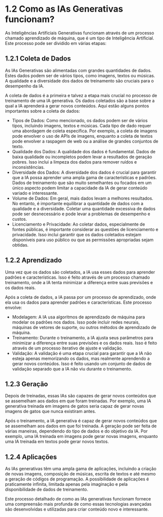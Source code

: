 # 1.2 Como as IAs Generativas funcionam?

As Inteligências Artificiais Generativas funcionam através de um processo chamado aprendizado de máquina, que é um tipo de Inteligência Artificial. Este processo pode ser dividido em várias etapas:

## 1.2.1 Coleta de Dados

As IAs Generativas são alimentadas com grandes quantidades de dados. Estes dados podem ser de vários tipos, como imagens, textos ou músicas. A qualidade e a diversidade dos dados de treinamento são cruciais para o desempenho da IA.

A coleta de dados é a primeira e talvez a etapa mais crucial no processo de treinamento de uma IA generativa. Os dados coletados são a base sobre a qual a IA aprenderá a gerar novos conteúdos. Aqui estão alguns pontos importantes sobre a coleta de dados:

- Tipos de Dados: Como mencionado, os dados podem ser de vários tipos, incluindo imagens, textos e músicas. Cada tipo de dado requer uma abordagem de coleta específica. Por exemplo, a coleta de imagens pode envolver o uso de APIs de imagens, enquanto a coleta de textos pode envolver a raspagem de web ou a análise de grandes conjuntos de texto.
- Qualidade dos Dados: A qualidade dos dados é fundamental. Dados de baixa qualidade ou incompletos podem levar a resultados de geração pobres. Isso inclui a limpeza dos dados para remover ruídos e inconsistências.
- Diversidade dos Dados: A diversidade dos dados é crucial para garantir que a IA possa aprender uma ampla gama de características e padrões. Dados de treinamento que são muito semelhantes ou focados em um único aspecto podem limitar a capacidade da IA de gerar conteúdo variado e interessante.
- Volume de Dados: Em geral, mais dados levam a melhores resultados. No entanto, é importante equilibrar a quantidade de dados com a qualidade e a diversidade. Coletar uma quantidade excessiva de dados pode ser desnecessário e pode levar a problemas de desempenho e custos.
- Licenciamento e Privacidade: Ao coletar dados, especialmente de fontes públicas, é importante considerar as questões de licenciamento e privacidade. Isso inclui garantir que os dados coletados estejam disponíveis para uso público ou que as permissões apropriadas sejam obtidas.

## 1.2.2 Aprendizado

Uma vez que os dados são coletados, a IA usa esses dados para aprender padrões e características. Isso é feito através de um processo chamado treinamento, onde a IA tenta minimizar a diferença entre suas previsões e os dados reais.

Após a coleta de dados, a IA passa por um processo de aprendizado, onde ela usa os dados para aprender padrões e características. Este processo envolve:

- Modelagem: A IA usa algoritmos de aprendizado de máquina para modelar os padrões nos dados. Isso pode incluir redes neurais, máquinas de vetores de suporte, ou outros métodos de aprendizado de máquina.
- Treinamento: Durante o treinamento, a IA ajusta seus parâmetros para minimizar a diferença entre suas previsões e os dados reais. Isso é feito através de um processo iterativo de ajuste e validação.
- Validação: A validação é uma etapa crucial para garantir que a IA não esteja apenas memorizando os dados, mas realmente aprendendo a gerar novos conteúdos. Isso é feito usando um conjunto de dados de validação separado que a IA não viu durante o treinamento.

## 1.2.3 Geração

Depois de treinadas, essas IAs são capazes de gerar novos conteúdos que se assemelham aos dados em que foram treinadas. Por exemplo, uma IA generativa treinada em imagens de gatos seria capaz de gerar novas imagens de gatos que nunca existiram antes.

Após o treinamento, a IA generativa é capaz de gerar novos conteúdos que se assemelham aos dados em que foi treinada. A geração pode ser feita de várias maneiras, dependendo do tipo de dados e do objetivo da IA. Por exemplo, uma IA treinada em imagens pode gerar novas imagens, enquanto uma IA treinada em textos pode gerar novos textos.

## 1.2.4 Aplicações

As IAs generativas têm uma ampla gama de aplicações, incluindo a criação de novas imagens, composição de músicas, escrita de textos e até mesmo a geração de códigos de programação. A possibilidade de aplicações é praticamente infinita, limitada apenas pela imaginação e pela disponibilidade de dados de treinamento.

Este processo detalhado de como as IAs generativas funcionam fornece uma compreensão mais profunda de como essas tecnologias avançadas são desenvolvidas e utilizadas para criar conteúdo novo e interessante.
